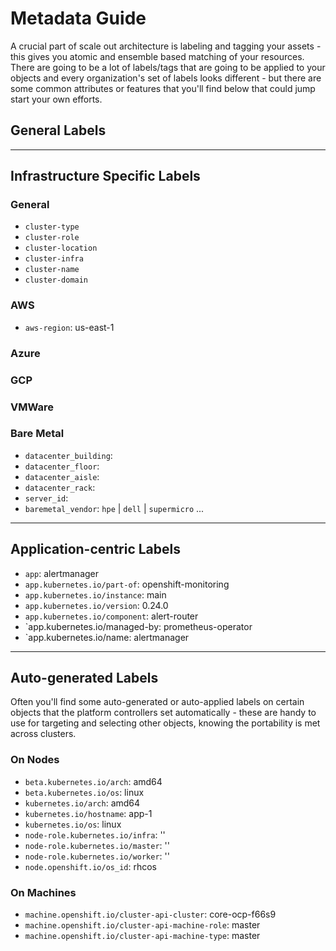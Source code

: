 # Metadata Guide

A crucial part of scale out architecture is labeling and tagging your assets - this gives you atomic and ensemble based matching of your resources.  There are going to be a lot of labels/tags that are going to be applied to your objects and every organization's set of labels looks different - but there are some common attributes or features that you'll find below that could jump start your own efforts.

## General Labels

---

## Infrastructure Specific Labels

### General

- `cluster-type`
- `cluster-role`
- `cluster-location`
- `cluster-infra`
- `cluster-name`
- `cluster-domain`

### AWS

- `aws-region`: us-east-1

### Azure

### GCP

### VMWare

### Bare Metal

- `datacenter_building`: 
- `datacenter_floor`: 
- `datacenter_aisle`: 
- `datacenter_rack`: 
- `server_id`: 
- `baremetal_vendor`: `hpe` | `dell` | `supermicro` ...

---

## Application-centric Labels

- `app`: alertmanager
- `app.kubernetes.io/part-of`: openshift-monitoring
- `app.kubernetes.io/instance`: main
- `app.kubernetes.io/version`: 0.24.0
- `app.kubernetes.io/component`: alert-router
- `app.kubernetes.io/managed-by: prometheus-operator
- `app.kubernetes.io/name: alertmanager

---

## Auto-generated Labels

Often you'll find some auto-generated or auto-applied labels on certain objects that the platform controllers set automatically - these are handy to use for targeting and selecting other objects, knowing the portability is met across clusters.

### On Nodes

- `beta.kubernetes.io/arch`: amd64
- `beta.kubernetes.io/os`: linux
- `kubernetes.io/arch`: amd64
- `kubernetes.io/hostname`: app-1
- `kubernetes.io/os`: linux
- `node-role.kubernetes.io/infra`: ''
- `node-role.kubernetes.io/master`: ''
- `node-role.kubernetes.io/worker`: ''
- `node.openshift.io/os_id`: rhcos

### On Machines

- `machine.openshift.io/cluster-api-cluster`: core-ocp-f66s9
- `machine.openshift.io/cluster-api-machine-role`: master
- `machine.openshift.io/cluster-api-machine-type`: master
